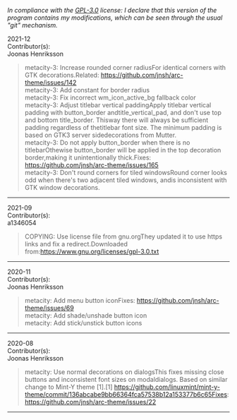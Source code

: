 *In compliance with the [GPL-3.0](https://opensource.org/licenses/GPL-3.0) license: I declare that this version of the program contains my modifications, which can be seen through the usual "git" mechanism.*  


2021-12  
Contributor(s):  
Joonas Henriksson  
>metacity-3: Increase rounded corner radiusFor identical corners with GTK decorations.Related: https://github.com/jnsh/arc-theme/issues/142  
>metacity-3: Add constant for border radius  
>metacity-3: Fix incorrect wm_icon_active_bg fallback color  
>metacity-3: Adjust titlebar vertical paddingApply titlebar vertical padding with button_border andtitle_vertical_pad, and don't use top and bottom title_border. Thisway there will always be sufficient padding regardless of thetitlebar font size. The minimum padding is based on GTK3 server sidedecorations from Mutter.  
>metacity-3: Do not apply button_border when there is no titlebarOthewise button_border will be applied in the top decoration border,making it unintentionally thick.Fixes: https://github.com/jnsh/arc-theme/issues/165  
>metacity-3: Don't round corners for tiled windowsRound corner looks odd when there's two adjacent tiled windows, andis inconsistent with GTK window decorations.  
- - - - - - - - - - - - - - - - - - - - - - - - - - - 


2021-09  
Contributor(s):  
a1346054  
>COPYING: Use license file from gnu.orgThey updated it to use https links and fix a redirect.Downloaded from:https://www.gnu.org/licenses/gpl-3.0.txt  
- - - - - - - - - - - - - - - - - - - - - - - - - - - 


2020-11  
Contributor(s):  
Joonas Henriksson  
>metacity: Add menu button iconFixes: https://github.com/jnsh/arc-theme/issues/69  
>metacity: Add shade/unshade button icon  
>metacity: Add stick/unstick button icons  
- - - - - - - - - - - - - - - - - - - - - - - - - - - 


2020-08  
Contributor(s):  
Joonas Henriksson  
>metacity: Use normal decorations on dialogsThis fixes missing close buttons and inconsistent font sizes on modaldialogs. Based on similar change to Mint-Y theme [1].[1] https://github.com/linuxmint/mint-y-theme/commit/136abcabe9bb66364fca57538b12a153377b6c65Fixes: https://github.com/jnsh/arc-theme/issues/22  
- - - - - - - - - - - - - - - - - - - - - - - - - - - 

